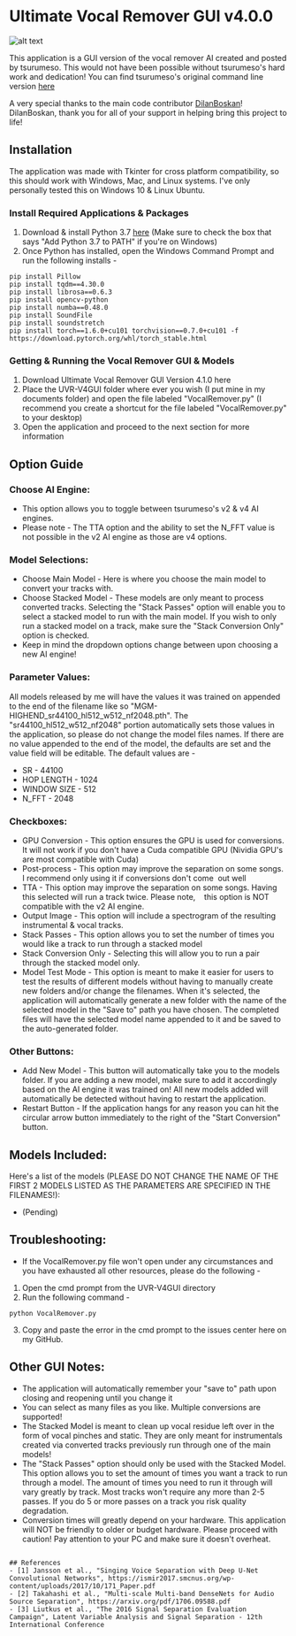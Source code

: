 # Ultimate Vocal Remover GUI v4.0.0

![alt text](https://raw.githubusercontent.com/Anjok07/ultimatevocalremovergui/beta/img/UVRBETA.jpg)

This application is a GUI version of the vocal remover AI created and posted by tsurumeso. This would not have been possible without tsurumeso's hard work and dedication! You can find tsurumeso's original command line version [here](https://github.com/tsurumeso/vocal-remover)

A very special thanks to the main code contributor [DilanBoskan](https://github.com/DilanBoskan)! DilanBoskan, thank you for all of your support in helping bring this project to life!

## Installation

The application was made with Tkinter for cross platform compatibility, so this should work with Windows, Mac, and Linux systems. I've only personally tested this on Windows 10 & Linux Ubuntu.

### Install Required Applications & Packages

1. Download & install Python 3.7 [here](https://www.python.org/ftp/python/3.6.8/python-3.6.8-amd64.exe) (Make sure to check the box that says "Add Python 3.7 to PATH" if you're on Windows)
2. Once Python has installed, open the Windows Command Prompt and run the following installs -

```
pip install Pillow
pip install tqdm==4.30.0
pip install librosa==0.6.3
pip install opencv-python
pip install numba==0.48.0
pip install SoundFile
pip install soundstretch
pip install torch==1.6.0+cu101 torchvision==0.7.0+cu101 -f https://download.pytorch.org/whl/torch_stable.html
```

### Getting & Running the Vocal Remover GUI & Models

1. Download Ultimate Vocal Remover GUI Version 4.1.0 here
2. Place the UVR-V4GUI folder where ever you wish (I put mine in my documents folder) and open the file labeled "VocalRemover.py" (I recommend you create a shortcut for the file labeled "VocalRemover.py" to your desktop)
3. Open the application and proceed to the next section for more information

## Option Guide

### Choose AI Engine:

- This option allows you to toggle between tsurumeso's v2 & v4 AI engines. 
- Please note - The TTA option and the ability to set the N_FFT value is not possible in the v2 AI engine as those are v4 options.

### Model Selections:

- Choose Main Model - Here is where you choose the main model to convert your tracks with.
- Choose Stacked Model - These models are only meant to process converted tracks. Selecting the "Stack Passes" option will enable you to select a stacked model to run with the main model. If you wish to only run a stacked model on a track, make sure the "Stack Conversion Only" option is checked.
- Keep in mind the dropdown options change between upon choosing a new AI engine!

### Parameter Values:

All models released by me will have the values it was trained on appended to the end of the filename like so "MGM-HIGHEND_sr44100_hl512_w512_nf2048.pth". The "sr44100_hl512_w512_nf2048" portion automatically sets those values in the application, so please do not change the model files names. If there are no value appended to the end of the model, the defaults are set and the value field will be editable. The default values are - 

- SR - 44100
- HOP LENGTH - 1024
- WINDOW SIZE - 512
- N_FFT - 2048

### Checkboxes:
- GPU Conversion - This option ensures the GPU is used for conversions. It will not work if you don't have a Cuda compatible GPU (Nividia GPU's are most compatible with Cuda) 
- Post-process - This option may improve the separation on some songs. I recommend only using it if conversions don't come  out well
- TTA - This option may improve the separation on some songs. Having this selected will run a track twice. Please note,    this option is NOT compatible with the v2 AI engine.
- Output Image - This option will include a spectrogram of the resulting instrumental & vocal tracks.
- Stack Passes - This option allows you to set the number of times you would like a track to run through a stacked model
- Stack Conversion Only - Selecting this will allow you to run a pair through the stacked model only.
- Model Test Mode - This option is meant to make it easier for users to test the results of different models without having to manually create new folders and/or change the filenames. When it's selected, the application will automatically generate a new folder with the name of the selected model in the "Save to" path you have chosen. The completed files will have the selected model name appended to it and be saved to the auto-generated folder.

### Other Buttons:

- Add New Model - This button will automatically take you to the models folder. If you are adding a new model, make sure to add it accordingly based on the AI engine it was trained on! All new models added will automatically be detected without having to restart the application.
- Restart Button - If the application hangs for any reason you can hit the circular arrow button immediately to the right of the "Start Conversion" button.

## Models Included:

Here's a list of the models (PLEASE DO NOT CHANGE THE NAME OF THE FIRST 2 MODELS LISTED AS THE PARAMETERS ARE SPECIFIED IN THE FILENAMES!):

- (Pending)

## Troubleshooting:

- If the VocalRemover.py file won't open under any circumstances and you have exhausted all other resources, please do the following - 

1. Open the cmd prompt from the UVR-V4GUI directory
2. Run the following command - 
```
python VocalRemover.py
```
3. Copy and paste the error in the cmd prompt to the issues center here on my GitHub.

## Other GUI Notes:

- The application will automatically remember your "save to" path upon closing and reopening until you change it
- You can select as many files as you like. Multiple conversions are supported!
- The Stacked Model is meant to clean up vocal residue left over in the form of vocal pinches and static. They are only meant for instrumentals created via converted tracks previously run through one of the main models!
- The "Stack Passes" option should only be used with the Stacked Model. This option allows you to set the amount of times you want a track to run through a model. The amount of times you need to run it through will vary greatly by track. Most tracks won't require any more than 2-5 passes. If you do 5 or more passes on a track you risk quality degradation.
- Conversion times will greatly depend on your hardware. This application will NOT be friendly to older or budget hardware. Please proceed with caution! Pay attention to your PC and make sure it doesn't overheat.

```

## References
- [1] Jansson et al., "Singing Voice Separation with Deep U-Net Convolutional Networks", https://ismir2017.smcnus.org/wp-content/uploads/2017/10/171_Paper.pdf
- [2] Takahashi et al., "Multi-scale Multi-band DenseNets for Audio Source Separation", https://arxiv.org/pdf/1706.09588.pdf
- [3] Liutkus et al., "The 2016 Signal Separation Evaluation Campaign", Latent Variable Analysis and Signal Separation - 12th International Conference
